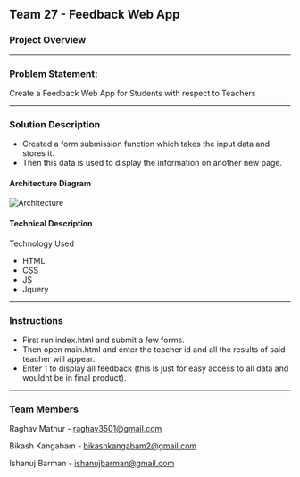 ## Team 27 - Feedback Web App

### Project Overview
----------------------------------

### Problem Statement:

Create a Feedback Web App for Students with respect to Teachers

----------------------------------

### Solution Description

* Created a form submission function which takes the input data and stores it. 
* Then this data is used to display the information on another new page.

#### Architecture Diagram

![Architecture](https://github.com/raghavmathur1/Team-27-Feedback-Web-App/blob/master/Presentation/Architecture.jpg)

#### Technical Description

Technology Used
* HTML
* CSS
* JS
* Jquery

----------------------------------

### Instructions

* First run index.html and submit a few forms. 
* Then open main.html and enter the teacher id and all the results of said teacher will appear.
* Enter 1 to display all feedback (this is just for easy access to all data and wouldnt be in final product).

----------------------------------

### Team Members
Raghav Mathur - raghav3501@gmail.com

Bikash Kangabam - bikashkangabam2@gmail.com

Ishanuj Barman - ishanujbarman@gmail.com


